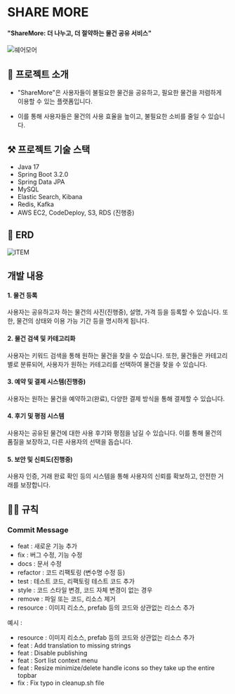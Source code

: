# SHARE MORE
#### "ShareMore: 더 나누고, 더 절약하는 물건 공유 서비스"

![쉐어모어](https://github.com/DevEx-senier-project/DevEx-BE/assets/99794552/7348858a-9d53-431b-adfb-7a58ef8bd0f9)

<p align="middle"></p>

## 🌳 프로젝트 소개

- "ShareMore"은 사용자들이 불필요한 물건을 공유하고, 필요한 물건을 저렴하게 이용할 수 있는 플랫폼입니다.
<p>

- 이를 통해 사용자들은 물건의 사용 효율을 높이고, 불필요한 소비를 줄일 수 있습니다.



## ⚒ 프로젝트 기술 스택
- Java 17
- Spring Boot 3.2.0
- Spring Data JPA
- MySQL
- Elastic Search, Kibana
- Redis, Kafka
- AWS EC2, CodeDeploy, S3, RDS (진행중)

## 🎯 ERD
![ITEM](https://github.com/YASICJUNWOO/sharemore/assets/99794552/d34dce60-3e0f-427b-a2d2-7f576f04b373)


<!-- ## 🎯 시스템 아키텍처 --> 


## 개발 내용
<p>
  
#### 1. 물건 등록
  사용자는 공유하고자 하는 물건의 사진(진행중), 설명, 가격 등을 등록할 수 있습니다. 또한, 물건의 상태와 이용 가능 기간 등을 명시하게 됩니다.
<p>

#### 2. 물건 검색 및 카테고리화
사용자는 키워드 검색을 통해 원하는 물건을 찾을 수 있습니다. 또한, 물건들은 카테고리별로 분류되어, 사용자가 원하는 카테고리를 선택하여 물건을 찾을 수 있습니다.
<p>
  
#### 3. 예약 및 결제 시스템(진행중)
사용자는 원하는 물건을 예약하고(완료), 다양한 결제 방식을 통해 결제할 수 있습니다.
<p>
  
#### 4. 후기 및 평점 시스템
  사용자는 공유된 물건에 대한 사용 후기와 평점을 남길 수 있습니다. 이를 통해 물건의 품질을 보장하고, 다른 사용자의 선택을 돕습니다.
<p>
  
#### 5. 보안 및 신뢰도(진행중)
사용자 인증, 거래 완료 확인 등의 시스템을 통해 사용자의 신뢰를 확보하고, 안전한 거래를 보장합니다.

## 👨‍💻 규칙

### Commit Message
* feat : 새로운 기능 추가
* fix : 버그 수정, 기능 수정
* docs : 문서 수정
* refactor : 코드 리팩토링 (변수명 수정 등)
* test : 테스트 코드, 리팩토링 테스트 코드 추가
* style : 코드 스타일 변경, 코드 자체 변경이 없는 경우
* remove : 파일 또는 코드, 리소스 제거
* resource : 이미지 리소스, prefab 등의 코드와 상관없는 리소스 추가

예시 :
* resource : 이미지 리소스, prefab 등의 코드와 상관없는 리소스 추가
* feat : Add translation to missing strings
* feat : Disable publishing
* feat : Sort list context menu
* feat : Resize minimize/delete handle icons so they take up the entire topbar
* fix : Fix typo in cleanup.sh file
